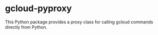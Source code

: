 # gcloud-pyproxy
This Python package provides a proxy class for calling gcloud commands directly from Python.
